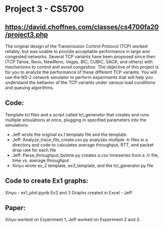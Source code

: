 # Project 3 - CS5700
## https://david.choffnes.com/classes/cs4700fa20/project3.php
The original design of the Transmission Control Protocol (TCP) worked reliably, but was unable to provide acceptable performance in large and congested networks. Several TCP variants have been proposed since then (TCP Tahoe, Reno, NewReno, Vegas, BIC, CUBIC, SACK, and others) with mechanisms to control and avoid congestion. The objective of this project is for you to analyze the performance of these different TCP variants. You will use the NS-2 network simulator to perform experiments that will help you understand the behavior of the TCP variants under various load conditions and queuing algorithms.

## Code:
Template tcl files and a script called tcl_generator that creates and runs multiple simulations at once, plugging in specified parameters into the simulations

- Jeff wrote the original ex.1 template file and the template. 
- Jeff: Analyze_trace_file_create.csv.py analyzes multiple .tr files in a directory and code to calculates average throughput, RTT, and packet drop rate for each file
- Jeff: Parse_throughput_bytime.py creates a csv timeseries from a .tr file, time vs. average throughput
- Xinyu wrote ex_2 template, ex3_template, and the tcl_generator.py file

## Code to create Ex1 graphs:
Xinyu - ex1_plot.ipynb
Ex2 and 3 Graphs created in Excel - Jeff

## Paper:
Xinyu worked on Experiment 1, Jeff worked on Experiment 2 and 3. 

